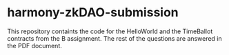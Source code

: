 # harmony-zkDAO-submission

This repository containts the code for the HelloWorld and the TimeBallot contracts from the B assignment. The rest of the questions are answered in the PDF document.
